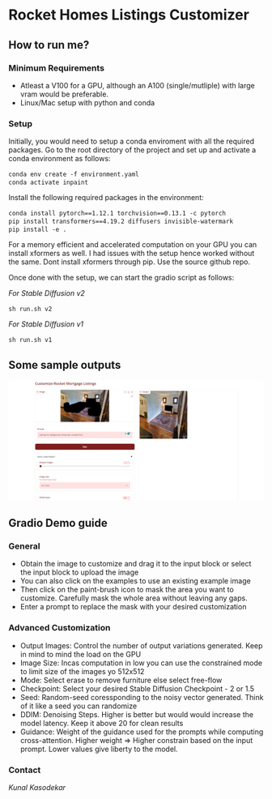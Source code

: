 # Rocket Homes Listings Customizer

## How to run me?

### Minimum Requirements
* Atleast a V100 for a GPU, although an A100 (single/mutliple) with large vram would be preferable.
* Linux/Mac setup with python and conda

### Setup 
Initially, you would need to setup a conda enviroment with all the required packages. Go to the root directory of the project and set up and activate a conda environment as follows:

```
conda env create -f environment.yaml
conda activate inpaint

```

Install the following required packages in the environment:

```
conda install pytorch==1.12.1 torchvision==0.13.1 -c pytorch
pip install transformers==4.19.2 diffusers invisible-watermark
pip install -e .

```

For a memory efficient and accelerated computation on your GPU you can install xformers as well. I had issues with the setup hence worked without the same. Dont install xformers through pip. Use the source github repo.

Once done with the setup, we can start the gradio script as follows:

*For Stable Diffusion v2*

```
sh run.sh v2

```

*For Stable Diffusion v1*

```
sh run.sh v1

```

## Some sample outputs

![Sample Output](./samples/out.png)


## Gradio Demo guide

### General
* Obtain the image to customize and drag it to the input block or select the input block to upload the image
* You can also click on the examples to use an existing example image
* Then click on the paint-brush icon to mask the area you want to customize. Carefully mask the whole area without leaving any gaps. 
* Enter a prompt to replace the mask with your desired customization

### Advanced Customization

* Output Images: Control the number of output variations generated. Keep in mind to mind the load on the GPU
* Image Size: Incas computation in low you can use the constrained mode to limit size of the images yo 512x512
* Mode: Select erase to remove furniture else select free-flow 
* Checkpoint: Select your desired Stable Diffusion Checkpoint - 2 or 1.5
* Seed: Random-seed coressponding to the noisy vector generated. Think of it like a seed you can randomize
* DDIM: Denoising Steps. Higher is better but would would increase the model latency. Keep it above 20 for clean results
* Guidance: Weight of the guidance used for the prompts while computing cross-attention. Higher weight => Higher constrain based on the input prompt. Lower values give liberty to the model.

### Contact
*Kunal Kasodekar*